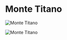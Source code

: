 
Monte Titano
============


![Monte Titano](https://www.thebestviewpoints.com/wp-content/uploads/2020/05/AAA7751-Panorama-photoshopped.jpg)

![Monte Titano](https://c8.alamy.com/comp/AYJF50/sm-san-marino-monte-titano-AYJF50.jpg)